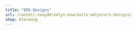 ```yaml
---
title: "ERS Designs"
url: /castell-newydd-emlyn-newcastle-emlyn/ers-designs/
shop: Kleidung
---
```

